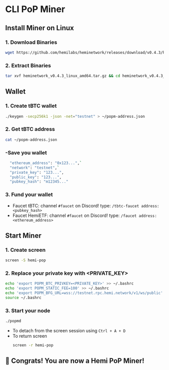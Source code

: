 # CLI PoP Miner
## Install Miner on Linux
### 1. Download Binaries
```Bash
wget https://github.com/hemilabs/heminetwork/releases/download/v0.4.3/heminetwork_v0.4.3_linux_amd64.tar.gz
```
### 2. Extract Binaries
```Bash
tar xvf heminetwork_v0.4.3_linux_amd64.tar.gz && cd heminetwork_v0.4.3_linux_amd64
```
## Wallet
### 1. Create tBTC wallet
```Bash
./keygen -secp256k1 -json -net="testnet" > ~/popm-address.json
```
### 2. Get tBTC address
```Bash
cat ~/popm-address.json
```
### -Save you wallet
```Bash
  "ethereum_address": "0x123...",`
  "network": "testnet",`
  "private_key": "123...",
  "public_key": "123...",
  "pubkey_hash": "m12345..."
```
### 3. Fund your wallet
- Faucet tBTC: channel `#faucet` on Discord! type: `/tbtc-faucet address: <pubkey_hash>`
- Faucet HemiETF: channel `#faucet` on Discord! type: `/faucet address: <ethereum_address>`
## Start Miner
### 1. Create screen
```Bash
screen -S hemi-pop
```
### 2. Replace your private key with <PRIVATE_KEY>
```Bash
echo 'export POPM_BTC_PRIVKEY=<PRIVATE_KEY>' >> ~/.bashrc
echo 'export POPM_STATIC_FEE=100' >> ~/.bashrc
echo 'export POPM_BFG_URL=wss://testnet.rpc.hemi.network/v1/ws/public' >> ~/.bashrc
source ~/.bashrc
```
### 3. Start your node
```Bash
./popmd
```
- To detach from the screen session using `Ctrl + A + D`
- To return screen
  ```Bash
  screen -r hemi-pop
  ```

## 🎉 Congrats! You are now a Hemi PoP Miner!







